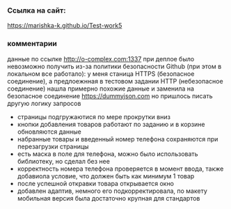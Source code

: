 ### Ссылка на сайт:

https://marishka-k.github.io/Test-work5

### комментарии

данные по ссылке http://o-complex.com:1337 при деплое было невозможно получить из-за политики безопасности Github (при этом в локальном все работало):
у меня станица HTTPS (безопасное соединение), а предлоежнная в тестовом задании HTTP (небезопасное соединение)
нашла примерно похожие данные и заменила на безопасное соединение https://dummyjson.com но пришлось писать другую логику запросов


- страницы подгружаютися по мере прокрутки вниз
- кнопки добавления товаров работают по заданию  и в корзине обновляются данные
- набранные товары и введенный номер телефона сохраняются при перезагрузки страницы
- есть маска в поле для телефона, можно было использовать библиотеку, но сделал без нее
- корректность номера телефона проверяется в момент ввода, также добавиола условие, что должен быть как минимум 1 товар
- после успешной откравки товара открывается окно
- добавлен адаптив, немного его подкорректировала, по макету мобильная версия была достаточно крупная для стандартов